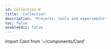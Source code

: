 ```yaml
---
id: collection-0
title: 'Collection'
description: 'Projects, tools and experiments'
toc: false
enableEdit: false
---
```


import Card from '~/components/Card'

<div class="grid-rg">
  <Card metadata="Theme" title="Succinct" description="An opinionated theme for Vuepress with support for dark and light modes and web-fonts" src="https://microflash.github.io/vuepress-theme-succinct/" />
  <Card metadata="Library" title="Remarkability" description="Baseline css for HTML generated by a Markdown processor" src="https://microflash.github.io/remarkability/" />
  <Card metadata="Library" title="Spritely" description="A handy Node.js CLI to generate SVG sprites" src="https://github.com/Microflash/spritely" />
  <Card metadata="Starter" title="Jada" description="A blog starter for Gridsome with markdown support, search, profiles and more…" src="https://github.com/Microflash/jada" />
  <Card metadata="Color Scheme" title="Skyline" description="A vibrant color scheme for Windows Terminal" src="https://github.com/Microflash/skyline-windows-terminal-colorscheme" />
  <Card metadata="Reference" title="Git Playbook" description="Useful git commands, tips and shortcuts" src="/collection/git-playbook/" />
</div>
